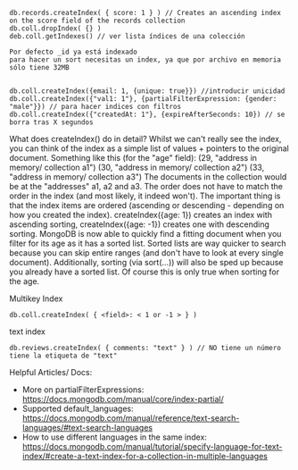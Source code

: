 ```
db.records.createIndex( { score: 1 } ) // Creates an ascending index on the score field of the records collection
db.coll.dropIndex( {} )
deb.coll.getIndexes() // ver lista índices de una colección

Por defecto _id ya está indexado
para hacer un sort necesitas un index, ya que por archivo en memoria sólo tiene 32MB


db.coll.createIndex({email: 1, {unique: true}}) //introducir unicidad
db.coll.createIndex({"val1: 1"}, {partialFilterExpression: {gender: "male"}}) // para hacer indices con filtros
db.coll.createIndex({"createdAt: 1"}, {expireAfterSeconds: 10}) // se borra tras X segundos
```

What does createIndex() do in detail?
Whilst we can't really see the index, you can think of the index as a simple list of values + pointers to the original document.
Something like this (for the "age" field):
(29, "address in memory/ collection a1")
(30, "address in memory/ collection a2")
(33, "address in memory/ collection a3")
The documents in the collection would be at the "addresses" a1, a2 and a3. The order does not have to match the order in the index (and most likely, it indeed won't).
The important thing is that the index items are ordered (ascending or descending - depending on how you created the index). createIndex({age: 1}) creates an index with ascending sorting, createIndex({age: -1}) creates one with descending sorting.
MongoDB is now able to quickly find a fitting document when you filter for its age as it has a sorted list. Sorted lists are way quicker to search because you can skip entire ranges (and don't have to look at every single document).
Additionally, sorting (via sort(...)) will also be sped up because you already have a sorted list. Of course this is only true when sorting for the age.

Multikey Index

```
db.coll.createIndex( { <field>: < 1 or -1 > } )
```

text index

```
db.reviews.createIndex( { comments: "text" } ) // NO tiene un número tiene la etiqueta de "text"
```

Helpful Articles/ Docs:

-   More on partialFilterExpressions: https://docs.mongodb.com/manual/core/index-partial/
-   Supported default_languages: https://docs.mongodb.com/manual/reference/text-search-languages/#text-search-languages
-   How to use different languages in the same index: https://docs.mongodb.com/manual/tutorial/specify-language-for-text-index/#create-a-text-index-for-a-collection-in-multiple-languages
